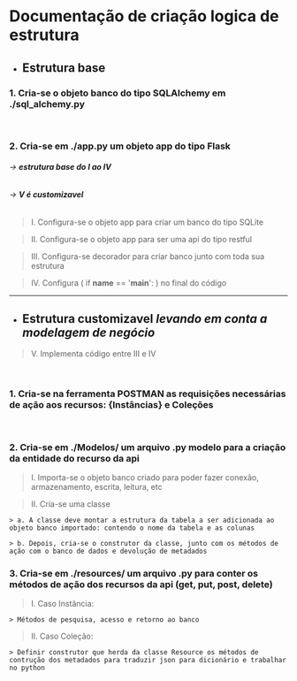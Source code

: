 # Documentação de criação logica de estrutura

* ## Estrutura base

### 1. Cria-se o objeto banco do tipo SQLAlchemy em ./sql_alchemy.py

<br>

### 2. Cria-se em ./app.py um objeto app do tipo Flask
###### -> ***estrutura base do I ao IV***
###### -> ***V é customizavel***
> I. Configura-se o objeto app para criar um banco do tipo SQLite

> II. Configura-se o objeto app para ser uma api do tipo restful

> III. Configura-se decorador para criar banco junto com toda sua estrutura

> IV. Configura ( if __name__ == '__main__': ) no final do código

---

* ## Estrutura customizavel ***levando em conta a modelagem de negócio***

> V. Implementa código entre III e IV

<br>

### 1. Cria-se na ferramenta **POSTMAN** as requisições necessárias de ação aos recursos: {Instâncias} e Coleções

<br>

### 2. Cria-se em ./Modelos/ um arquivo .py modelo para a criação da entidade do recurso da api
> I. Importa-se o objeto banco criado para poder fazer conexão, armazenamento, escrita, leitura, etc

> II. Cria-se uma classe

    > a. A classe deve montar a estrutura da tabela a ser adicionada ao objeto banco importado: contendo o nome da tabela e as colunas

    > b. Depois, cria-se o construtor da classe, junto com os métodos de ação com o banco de dados e devolução de metadados

### 3. Cria-se em ./resources/ um arquivo .py para conter os métodos de ação dos recursos da api (get, put, post, delete)
> I. Caso Instância:

    > Métodos de pesquisa, acesso e retorno ao banco

> II. Caso Coleção:

    > Definir construtor que herda da classe Resource os métodos de contrução dos metadados para traduzir json para dicionário e trabalhar no python
